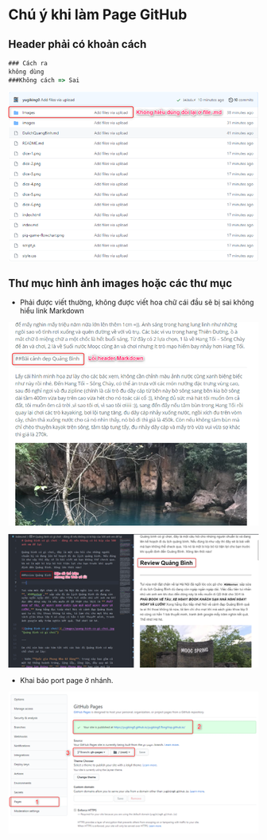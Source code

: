# Chú ý khi làm Page GitHub

## Header phải có khoản cách

```js
### Cách ra
không dùng
###Không cách => Sai
```

![Khai báo đặt tên thư mục](./images/loi-01.png "Khai báo đặt tên thư mục")

## Thư mục hình ảnh images hoặc các thư mục

- Phải được viết thường, không được viết hoa chữ cái đầu sẽ bị sai không hiểu link Markdown

![Header markdown không cách ra](./images/loi-02.png "Header markdown không cách ra")

![Header markdown không cách ra](./images/loi-03.png "Header markdown không cách ra")

- Khai báo port page ở nhánh.

![Setup view page](./images/khai-bao.png "Setup view page")
